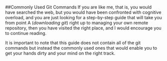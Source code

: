 ##Commonly Used Git Commands
If you are like me, that is, you would have searched the web, but you would have been confronted with cognitive overload, and you are just looking for a step-by-step guide that will take you from point A (*downloading git*) right up to managing your own remote repository, then you have visited the right place, and I would encourage you to continue reading. 

It is important to note that this guide does not contain all of the git commands but instead the commonly used ones that would enable you to get your hands dirty and your mind on the right track.

